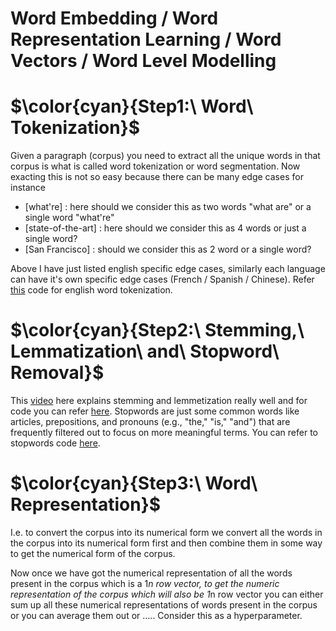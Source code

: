 # Word Embedding / Word Representation Learning / Word Vectors / Word Level Modelling

# $\color{cyan}{Step1:\ Word\ Tokenization}$
Given a paragraph (corpus) you need to extract all the unique words in that corpus is what is called word tokenization or word segmentation. Now exacting this is not so easy because there can be many edge cases for instance
- [what're] : here should we consider this as two words "what are" or a single word "what're"
- [state-of-the-art] : here should we consider this as 4 words or just a single word?
- [San Francisco] : should we consider this as 2 word or a single word?

Above I have just listed english specific edge cases, similarly each language can have it's own specific edge cases (French / Spanish / Chinese). Refer [this](https://github.com/khetansarvesh/NLP/blob/main/Preprocessing/Word-Tokenization.ipynb) code for english word tokenization. 

# $\color{cyan}{Step2:\ Stemming,\ Lemmatization\ and\ Stopword\ Removal}$
This [video](https://www.youtube.com/watch?v=JpxCt3kvbLk) here explains stemming and lemmetization really well and for code you can refer [here](https://github.com/khetansarvesh/NLP/blob/main/Preprocessing/Stemming_Lemmetization.ipynb). Stopwords are just some common words like articles, prepositions, and pronouns (e.g., "the," "is," "and") that are frequently filtered out to focus on more meaningful terms. You can refer to stopwords code [here](https://github.com/khetansarvesh/NLP/blob/main/Preprocessing/Stopwords.ipynb).

# $\color{cyan}{Step3:\ Word\ Representation}$
I.e. to convert the corpus into its numerical form we convert all the words in the corpus into its numerical form first and then combine them in some way to get the numerical form of the corpus. 

Now once we have got the numerical representation of all the words present in the corpus which is a 1*n row vector, to get the numeric representation of the corpus which will also be 1*n row vector you can either sum up all these numerical representations of words present in the corpus or you can average them out or ….. Consider this as a hyperparameter.
